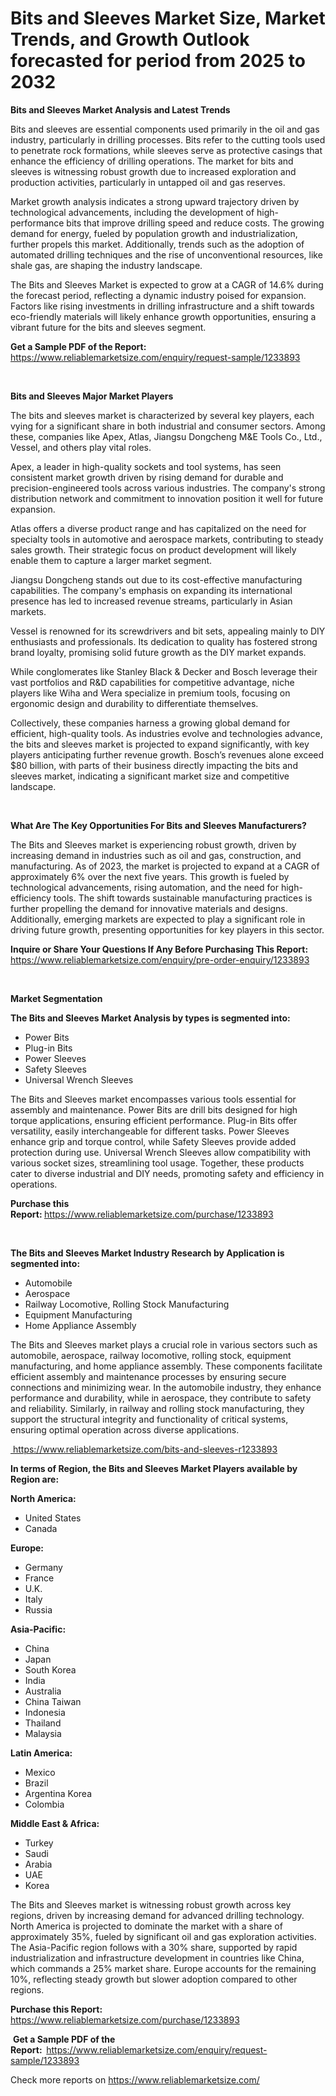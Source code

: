 <p><h1>Bits and Sleeves Market Size, Market Trends, and Growth Outlook forecasted for period from 2025 to 2032</h1></p><p><strong>Bits and Sleeves Market Analysis and Latest Trends</strong></p>
<p><p>Bits and sleeves are essential components used primarily in the oil and gas industry, particularly in drilling processes. Bits refer to the cutting tools used to penetrate rock formations, while sleeves serve as protective casings that enhance the efficiency of drilling operations. The market for bits and sleeves is witnessing robust growth due to increased exploration and production activities, particularly in untapped oil and gas reserves.</p><p>Market growth analysis indicates a strong upward trajectory driven by technological advancements, including the development of high-performance bits that improve drilling speed and reduce costs. The growing demand for energy, fueled by population growth and industrialization, further propels this market. Additionally, trends such as the adoption of automated drilling techniques and the rise of unconventional resources, like shale gas, are shaping the industry landscape.</p><p>The Bits and Sleeves Market is expected to grow at a CAGR of 14.6% during the forecast period, reflecting a dynamic industry poised for expansion. Factors like rising investments in drilling infrastructure and a shift towards eco-friendly materials will likely enhance growth opportunities, ensuring a vibrant future for the bits and sleeves segment.</p></p>
<p><strong>Get a Sample PDF of the Report:&nbsp;</strong> <a href="https://www.reliablemarketsize.com/enquiry/request-sample/1233893?utm_campaign=2737&utm_medium=2&utm_source=Github&utm_content=ia&utm_term=27022025&utm_id=bits-and-sleeves">https://www.reliablemarketsize.com/enquiry/request-sample/1233893</a></p>
<p>&nbsp;</p>
<p><strong>Bits and Sleeves Major Market Players</strong></p>
<p><p>The bits and sleeves market is characterized by several key players, each vying for a significant share in both industrial and consumer sectors. Among these, companies like Apex, Atlas, Jiangsu Dongcheng M&E Tools Co., Ltd., Vessel, and others play vital roles.</p><p>Apex, a leader in high-quality sockets and tool systems, has seen consistent market growth driven by rising demand for durable and precision-engineered tools across various industries. The company's strong distribution network and commitment to innovation position it well for future expansion.</p><p>Atlas offers a diverse product range and has capitalized on the need for specialty tools in automotive and aerospace markets, contributing to steady sales growth. Their strategic focus on product development will likely enable them to capture a larger market segment.</p><p>Jiangsu Dongcheng stands out due to its cost-effective manufacturing capabilities. The company's emphasis on expanding its international presence has led to increased revenue streams, particularly in Asian markets.</p><p>Vessel is renowned for its screwdrivers and bit sets, appealing mainly to DIY enthusiasts and professionals. Its dedication to quality has fostered strong brand loyalty, promising solid future growth as the DIY market expands.</p><p>While conglomerates like Stanley Black & Decker and Bosch leverage their vast portfolios and R&D capabilities for competitive advantage, niche players like Wiha and Wera specialize in premium tools, focusing on ergonomic design and durability to differentiate themselves.</p><p>Collectively, these companies harness a growing global demand for efficient, high-quality tools. As industries evolve and technologies advance, the bits and sleeves market is projected to expand significantly, with key players anticipating further revenue growth. Bosch’s revenues alone exceed $80 billion, with parts of their business directly impacting the bits and sleeves market, indicating a significant market size and competitive landscape.</p></p>
<p>&nbsp;</p>
<p><strong>What Are The Key Opportunities For Bits and Sleeves Manufacturers?</strong></p>
<p><p>The Bits and Sleeves market is experiencing robust growth, driven by increasing demand in industries such as oil and gas, construction, and manufacturing. As of 2023, the market is projected to expand at a CAGR of approximately 6% over the next five years. This growth is fueled by technological advancements, rising automation, and the need for high-efficiency tools. The shift towards sustainable manufacturing practices is further propelling the demand for innovative materials and designs. Additionally, emerging markets are expected to play a significant role in driving future growth, presenting opportunities for key players in this sector.</p></p>
<p><strong>Inquire or Share Your Questions If Any Before Purchasing This Report:</strong> <a href="https://www.reliablemarketsize.com/enquiry/pre-order-enquiry/1233893?utm_campaign=2737&utm_medium=2&utm_source=Github&utm_content=ia&utm_term=27022025&utm_id=bits-and-sleeves">https://www.reliablemarketsize.com/enquiry/pre-order-enquiry/1233893</a></p>
<p>&nbsp;</p>
<p><strong>Market Segmentation</strong></p>
<p><strong>The Bits and Sleeves Market Analysis by types is segmented into:</strong></p>
<p><ul><li>Power Bits</li><li>Plug-in Bits</li><li>Power Sleeves</li><li>Safety Sleeves</li><li>Universal Wrench Sleeves</li></ul></p>
<p><p>The Bits and Sleeves market encompasses various tools essential for assembly and maintenance. Power Bits are drill bits designed for high torque applications, ensuring efficient performance. Plug-in Bits offer versatility, easily interchangeable for different tasks. Power Sleeves enhance grip and torque control, while Safety Sleeves provide added protection during use. Universal Wrench Sleeves allow compatibility with various socket sizes, streamlining tool usage. Together, these products cater to diverse industrial and DIY needs, promoting safety and efficiency in operations.</p></p>
<p><strong>Purchase this Report:&nbsp;</strong><a href="https://www.reliablemarketsize.com/purchase/1233893?utm_campaign=2737&utm_medium=2&utm_source=Github&utm_content=ia&utm_term=27022025&utm_id=bits-and-sleeves">https://www.reliablemarketsize.com/purchase/1233893</a></p>
<p>&nbsp;</p>
<p><strong>The Bits and Sleeves Market Industry Research by Application is segmented into:</strong></p>
<p><ul><li>Automobile</li><li>Aerospace</li><li>Railway Locomotive, Rolling Stock Manufacturing</li><li>Equipment Manufacturing</li><li>Home Appliance Assembly</li></ul></p>
<p><p>The Bits and Sleeves market plays a crucial role in various sectors such as automobile, aerospace, railway locomotive, rolling stock, equipment manufacturing, and home appliance assembly. These components facilitate efficient assembly and maintenance processes by ensuring secure connections and minimizing wear. In the automobile industry, they enhance performance and durability, while in aerospace, they contribute to safety and reliability. Similarly, in railway and rolling stock manufacturing, they support the structural integrity and functionality of critical systems, ensuring optimal operation across diverse applications.</p></p>
<p><a href="https://www.reliablemarketsize.com/bits-and-sleeves-r1233893?utm_campaign=2737&utm_medium=2&utm_source=Github&utm_content=ia&utm_term=27022025&utm_id=bits-and-sleeves">&nbsp;https://www.reliablemarketsize.com/bits-and-sleeves-r1233893</a></p>
<p><strong>In terms of Region, the Bits and Sleeves Market Players available by Region are:</strong></p>
<p>
    <p> <strong> North America: </strong>
        <ul>
            <li>United States</li>
            <li>Canada</li>
        </ul>
        </p> 
    <p> <strong> Europe: </strong>
        <ul>
            <li>Germany</li>
            <li>France</li>
            <li>U.K.</li>
            <li>Italy</li>
            <li>Russia</li>
        </ul>
        </p> 
    <p> <strong> Asia-Pacific: </strong>
        <ul>
            <li>China</li>
            <li>Japan</li>
            <li>South Korea</li>
            <li>India</li>
            <li>Australia</li>
            <li>China Taiwan</li>
            <li>Indonesia</li>
            <li>Thailand</li>
            <li>Malaysia</li>
        </ul>
        </p> 
    <p> <strong> Latin America: </strong>
        <ul>
            <li>Mexico</li>
            <li>Brazil</li>
            <li>Argentina Korea</li>
            <li>Colombia</li>
        </ul>
        </p> 
    <p> <strong> Middle East & Africa: </strong>
        <ul>
            <li>Turkey</li>
            <li>Saudi</li>
            <li>Arabia</li>
            <li>UAE</li>
            <li>Korea</li>
        </ul>
    </p>
    </p>
<p><p>The Bits and Sleeves market is witnessing robust growth across key regions, driven by increasing demand for advanced drilling technology. North America is projected to dominate the market with a share of approximately 35%, fueled by significant oil and gas exploration activities. The Asia-Pacific region follows with a 30% share, supported by rapid industrialization and infrastructure development in countries like China, which commands a 25% market share. Europe accounts for the remaining 10%, reflecting steady growth but slower adoption compared to other regions.</p></p>
<p><strong>Purchase this Report: </strong><a href="https://www.reliablemarketsize.com/purchase/1233893?utm_campaign=2737&utm_medium=2&utm_source=Github&utm_content=ia&utm_term=27022025&utm_id=bits-and-sleeves">https://www.reliablemarketsize.com/purchase/1233893</a></p>
<p>&nbsp;<strong>Get a Sample PDF of the Report:&nbsp;&nbsp;</strong><a href="https://www.reliablemarketsize.com/enquiry/request-sample/1233893?utm_campaign=2737&utm_medium=2&utm_source=Github&utm_content=ia&utm_term=27022025&utm_id=bits-and-sleeves">https://www.reliablemarketsize.com/enquiry/request-sample/1233893</a></p>
<p><strong></strong></p>
<p>Check more reports on <a href="https://www.reliablemarketsize.com/?utm_campaign=2737&utm_medium=2&utm_source=Github&utm_content=ia&utm_term=27022025&utm_id=bits-and-sleeves">https://www.reliablemarketsize.com/</a></p>